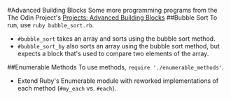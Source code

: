#Advanced Building Blocks
Some more programming programs from the The Odin Project's [Projects: Advanced Building Blocks](http://www.theodinproject.com/ruby-programming/advanced-building-blocks)
##Bubble Sort
To run, use `ruby bubble_sort.rb`.
+ `#bubble_sort` takes an array and sorts using the bubble sort method.
+ `#bubble_sort_by` also sorts an array using the bubble sort method, but expects a block that's used to compare two elements of the array.

##Enumerable Methods
To use methods, `require './enumerable_methods'`.
+ Extend Ruby's Enumerable module with reworked implementations of each method (`#my_each` vs. `#each`).
